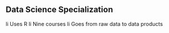 ## Data Science Specialization 

 li Uses R 
 li Nine courses 
 li Goes from raw data to data products
